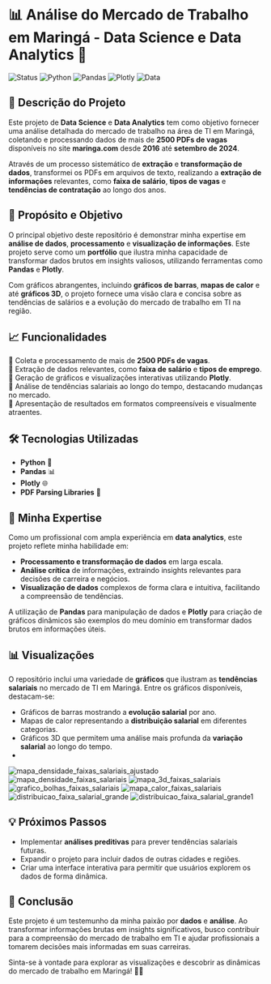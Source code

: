# 📊 Análise do Mercado de Trabalho em Maringá - Data Science e Data Analytics 💼

![Status](https://img.shields.io/badge/status-complete-brightgreen) ![Python](https://img.shields.io/badge/python-3.8%2B-blue) ![Pandas](https://img.shields.io/badge/pandas-1.2%2B-orange) ![Plotly](https://img.shields.io/badge/plotly-5.0%2B-lightblue) ![Data](https://img.shields.io/badge/data-2500%2B%20PDFs-yellowgreen)

## 📜 Descrição do Projeto

Este projeto de **Data Science** e **Data Analytics** tem como objetivo fornecer uma análise detalhada do mercado de trabalho na área de TI em Maringá, coletando e processando dados de mais de **2500 PDFs de vagas** disponíveis no site **maringa.com** desde **2016** até **setembro de 2024**. 

Através de um processo sistemático de **extração** e **transformação de dados**, transformei os PDFs em arquivos de texto, realizando a **extração de informações** relevantes, como **faixa de salário**, **tipos de vagas** e **tendências de contratação** ao longo dos anos.

## 🚀 Propósito e Objetivo

O principal objetivo deste repositório é demonstrar minha expertise em **análise de dados**, **processamento** e **visualização de informações**. Este projeto serve como um **portfólio** que ilustra minha capacidade de transformar dados brutos em insights valiosos, utilizando ferramentas como **Pandas** e **Plotly**. 

Com gráficos abrangentes, incluindo **gráficos de barras**, **mapas de calor** e até **gráficos 3D**, o projeto fornece uma visão clara e concisa sobre as tendências de salários e a evolução do mercado de trabalho em TI na região.

## 📈 Funcionalidades

🔹 Coleta e processamento de mais de **2500 PDFs de vagas**.<br>
🔹 Extração de dados relevantes, como **faixa de salário** e **tipos de emprego**.<br>
🔹 Geração de gráficos e visualizações interativas utilizando **Plotly**.<br>
🔹 Análise de tendências salariais ao longo do tempo, destacando mudanças no mercado.<br>
🔹 Apresentação de resultados em formatos compreensíveis e visualmente atraentes.<br>

## 🛠️ Tecnologias Utilizadas

- **Python** 🐍
- **Pandas** 📊
- **Plotly** 🌐
- **PDF Parsing Libraries** 📄

## 🧠 Minha Expertise

Como um profissional com ampla experiência em **data analytics**, este projeto reflete minha habilidade em:

- **Processamento e transformação de dados** em larga escala.
- **Análise crítica** de informações, extraindo insights relevantes para decisões de carreira e negócios.
- **Visualização de dados** complexos de forma clara e intuitiva, facilitando a compreensão de tendências.

A utilização de **Pandas** para manipulação de dados e **Plotly** para criação de gráficos dinâmicos são exemplos do meu domínio em transformar dados brutos em informações úteis.

## 📊 Visualizações

O repositório inclui uma variedade de **gráficos** que ilustram as **tendências salariais** no mercado de TI em Maringá. Entre os gráficos disponíveis, destacam-se:

- Gráficos de barras mostrando a **evolução salarial** por ano.
- Mapas de calor representando a **distribuição salarial** em diferentes categorias.
- Gráficos 3D que permitem uma análise mais profunda da **variação salarial** ao longo do tempo.
- 
![mapa_densidade_faixas_salariais_ajustado](https://github.com/user-attachments/assets/345481a4-c9ae-4ad6-9071-659c4c11a0cd)
![mapa_densidade_faixas_salariais](https://github.com/user-attachments/assets/1f57f2ea-fa8e-41d9-94db-055685dc082e)
![mapa_3d_faixas_salariais](https://github.com/user-attachments/assets/4c989cbf-d902-4eb8-91e1-6c317b91b7a9)
![grafico_bolhas_faixas_salariais](https://github.com/user-attachments/assets/df0988e8-9e4f-4459-a65e-6eff7d2bc546)
![mapa_calor_faixas_salariais](https://github.com/user-attachments/assets/0e349a98-956e-4cb7-b02d-af1dbd0ac17b)
![distribuicao_faixa_salarial_grande](https://github.com/user-attachments/assets/a650a56b-013f-4ff5-8662-83e09957b734)
![distribuicao_faixa_salarial_grande1](https://github.com/user-attachments/assets/440012c6-67f5-4c40-ac68-b3e9a1b433f2)


## 💡 Próximos Passos

- Implementar **análises preditivas** para prever tendências salariais futuras.
- Expandir o projeto para incluir dados de outras cidades e regiões.
- Criar uma interface interativa para permitir que usuários explorem os dados de forma dinâmica.

## 🌟 Conclusão

Este projeto é um testemunho da minha paixão por **dados** e **análise**. Ao transformar informações brutas em insights significativos, busco contribuir para a compreensão do mercado de trabalho em TI e ajudar profissionais a tomarem decisões mais informadas em suas carreiras. 

Sinta-se à vontade para explorar as visualizações e descobrir as dinâmicas do mercado de trabalho em Maringá! 🚀✨

